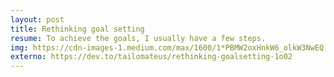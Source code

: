 ```yaml
---
layout: post
title: Rethinking goal setting
resume: To achieve the goals, I usually have a few steps.
img: https://cdn-images-1.medium.com/max/1600/1*PBMW2oxHnkW6_olkW3NwEQ.jpeg
externo: https://dev.to/tailomateus/rethinking-goalsetting-1o02
---
```

